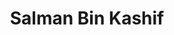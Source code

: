 ---
layout: page
title: Salman Bin Kashif
description: Postdoc <br>PhD, Chemical Engineering, Clemson University (2024)<br>B.Tech., Chemical Engineering, Aligarh Muslim University <br>Email&#58; sbkashif38@gmail.com
img: assets/img/Kashif.jpg
redirect: 
importance: 1
category: Postdoc
horizontal: true
---